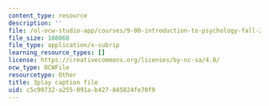 ```yaml
---
content_type: resource
description: ''
file: /ol-ocw-studio-app/courses/9-00-introduction-to-psychology-fall-2004/c5c90732a255091ab427845824fe70f9_10508.srt
file_size: 108068
file_type: application/x-subrip
learning_resource_types: []
license: https://creativecommons.org/licenses/by-nc-sa/4.0/
ocw_type: OCWFile
resourcetype: Other
title: 3play caption file
uid: c5c90732-a255-091a-b427-845824fe70f9
---
```

